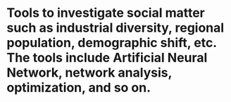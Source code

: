 # Tools to investigate social matter such as industrial diversity, regional population, demographic shift, etc. The tools include Artificial Neural Network, network analysis, optimization, and so on.
